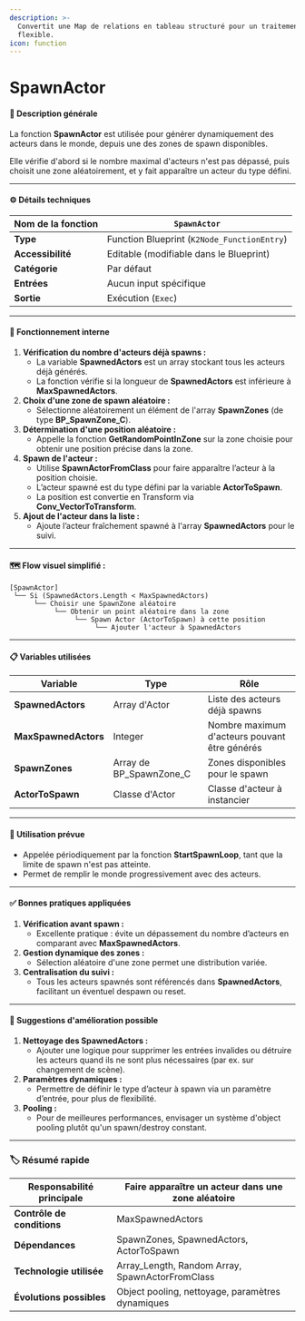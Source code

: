 ```yaml
---
description: >-
  Convertit une Map de relations en tableau structuré pour un traitement plus
  flexible.
icon: function
---
```


# SpawnActor

#### 📝 **Description générale**

La fonction **SpawnActor** est utilisée pour générer dynamiquement des acteurs dans le monde, depuis une des zones de spawn disponibles.

Elle vérifie d'abord si le nombre maximal d'acteurs n'est pas dépassé, puis choisit une zone aléatoirement, et y fait apparaître un acteur du type défini.

***

#### ⚙️ **Détails techniques**

| **Nom de la fonction** | `SpawnActor`                                |
| ---------------------- | ------------------------------------------- |
| **Type**               | Function Blueprint (`K2Node_FunctionEntry`) |
| **Accessibilité**      | Editable (modifiable dans le Blueprint)     |
| **Catégorie**          | Par défaut                                  |
| **Entrées**            | Aucun input spécifique                      |
| **Sortie**             | Exécution (`Exec`)                          |

***

#### 🔄 **Fonctionnement interne**

1. **Vérification du nombre d'acteurs déjà spawns :**
   * La variable **SpawnedActors** est un array stockant tous les acteurs déjà générés.
   * La fonction vérifie si la longueur de **SpawnedActors** est inférieure à **MaxSpawnedActors**.
2. **Choix d'une zone de spawn aléatoire :**
   * Sélectionne aléatoirement un élément de l'array **SpawnZones** (de type **BP\_SpawnZone\_C**).
3. **Détermination d'une position aléatoire :**
   * Appelle la fonction **GetRandomPointInZone** sur la zone choisie pour obtenir une position précise dans la zone.
4. **Spawn de l'acteur :**
   * Utilise **SpawnActorFromClass** pour faire apparaître l’acteur à la position choisie.
   * L’acteur spawné est du type défini par la variable **ActorToSpawn**.
   * La position est convertie en Transform via **Conv\_VectorToTransform**.
5. **Ajout de l'acteur dans la liste :**
   * Ajoute l’acteur fraîchement spawné à l'array **SpawnedActors** pour le suivi.

***

#### 🗺️ **Flow visuel simplifié :**

```
[SpawnActor]
 └── Si (SpawnedActors.Length < MaxSpawnedActors)
      └── Choisir une SpawnZone aléatoire
           └── Obtenir un point aléatoire dans la zone
                └── Spawn Actor (ActorToSpawn) à cette position
                     └── Ajouter l'acteur à SpawnedActors
```

***

#### 📋 **Variables utilisées**

| **Variable**         | **Type**                  | **Rôle**                                      |
| -------------------- | ------------------------- | --------------------------------------------- |
| **SpawnedActors**    | Array d'Actor             | Liste des acteurs déjà spawns                 |
| **MaxSpawnedActors** | Integer                   | Nombre maximum d'acteurs pouvant être générés |
| **SpawnZones**       | Array de BP\_SpawnZone\_C | Zones disponibles pour le spawn               |
| **ActorToSpawn**     | Classe d'Actor            | Classe d'acteur à instancier                  |

***

#### 🚀 **Utilisation prévue**

* Appelée périodiquement par la fonction **StartSpawnLoop**, tant que la limite de spawn n'est pas atteinte.
* Permet de remplir le monde progressivement avec des acteurs.

***

#### ✅ **Bonnes pratiques appliquées**

1. **Vérification avant spawn :**
   * Excellente pratique : évite un dépassement du nombre d’acteurs en comparant avec **MaxSpawnedActors**.
2. **Gestion dynamique des zones :**
   * Sélection aléatoire d'une zone permet une distribution variée.
3. **Centralisation du suivi :**
   * Tous les acteurs spawnés sont référencés dans **SpawnedActors**, facilitant un éventuel despawn ou reset.

***

#### 🌟 **Suggestions d'amélioration possible**

1. **Nettoyage des SpawnedActors :**
   * Ajouter une logique pour supprimer les entrées invalides ou détruire les acteurs quand ils ne sont plus nécessaires (par ex. sur changement de scène).
2. **Paramètres dynamiques :**
   * Permettre de définir le type d’acteur à spawn via un paramètre d’entrée, pour plus de flexibilité.
3. **Pooling :**
   * Pour de meilleures performances, envisager un système d'object pooling plutôt qu'un spawn/destroy constant.

***

### 🏷️ **Résumé rapide**

| **Responsabilité principale** | Faire apparaître un acteur dans une zone aléatoire |
| ----------------------------- | -------------------------------------------------- |
| **Contrôle de conditions**    | MaxSpawnedActors                                   |
| **Dépendances**               | SpawnZones, SpawnedActors, ActorToSpawn            |
| **Technologie utilisée**      | Array\_Length, Random Array, SpawnActorFromClass   |
| **Évolutions possibles**      | Object pooling, nettoyage, paramètres dynamiques   |
